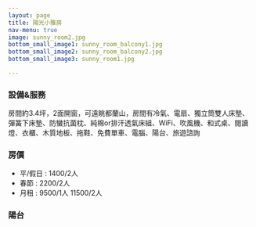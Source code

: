 ```yaml
---
layout: page
title: 陽光小雅房
nav-menu: true
image: sunny_room2.jpg
bottom_small_image1: sunny_room_balcony1.jpg
bottom_small_image2: sunny_room_balcony2.jpg
bottom_small_image3: sunny_room1.jpg

---
```

### 設備&服務
房間約3.4坪，2面開窗，可遠眺都蘭山，房間有冷氣、電扇、獨立筒雙人床墊、彈簧下床墊、防蠻抗菌枕、純棉or排汗透氣床組、WiFi、吹風機、和式桌、閱讀燈、衣櫃、木質地板、拖鞋、免費單車、電腦、陽台、旅遊諮詢
###  房價
* 平/假日 : 1400/2人
* 春節 : 2200/2人
* 月租 :
	 9500/1人
	 11500/2人

### 陽台
